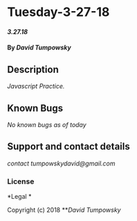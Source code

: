 # Tuesday-3-27-18

#### _3.27.18_

#### By _**David Tumpowsky**_

## Description

_Javascript Practice._


## Known Bugs

_No known bugs as of today_

## Support and contact details

_contact tumpowskydavid@gmail.com_

### License

*Legal *

Copyright (c) 2018 **_David Tumpowsky_

